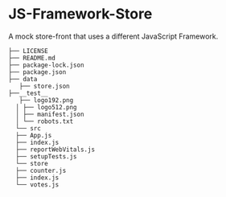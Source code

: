 # JS-Framework-Store

A mock store-front that uses a different JavaScript Framework. 
```
├── LICENSE
├── README.md
├── package-lock.json
├── package.json
├── data
   ├── store.json
├──__test__
   ├── logo192.png
  │ ├── logo512.png
  │ ├── manifest.json
  │ └── robots.txt
  └── src
  ├── App.js
  ├── index.js
  ├── reportWebVitals.js
  ├── setupTests.js
  └── store
  ├── counter.js
  ├── index.js
  └── votes.js
```